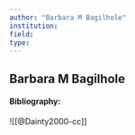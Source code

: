 ```yaml
---
author: "Barbara M Bagilhole"
institution:
field:
type:
---
```


## Barbara M Bagilhole
#### Bibliography:

![[@Dainty2000-cc]]